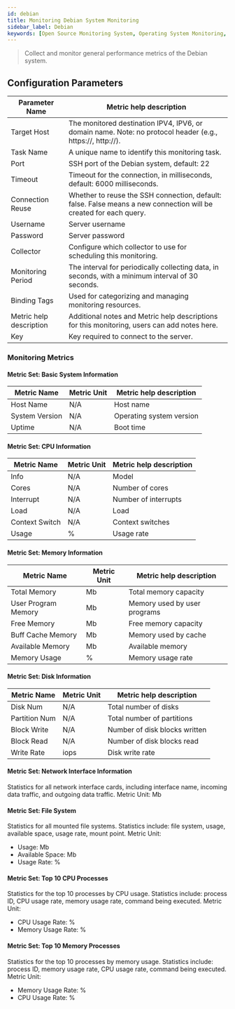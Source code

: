 ```yaml
---
id: debian
title: Monitoring Debian System Monitoring
sidebar_label: Debian
keywords: [Open Source Monitoring System, Operating System Monitoring, Debian Monitoring]
---
```


> Collect and monitor general performance metrics of the Debian system.

## Configuration Parameters

|     Parameter Name      |                                              Metric help description                                              |
|-------------------------|-------------------------------------------------------------------------------------------------------------------|
| Target Host             | The monitored destination IPV4, IPV6, or domain name. Note: no protocol header (e.g., https://, http://).         |
| Task Name               | A unique name to identify this monitoring task.                                                                   |
| Port                    | SSH port of the Debian system, default: 22                                                                        |
| Timeout                 | Timeout for the connection, in milliseconds, default: 6000 milliseconds.                                          |
| Connection Reuse        | Whether to reuse the SSH connection, default: false. False means a new connection will be created for each query. |
| Username                | Server username                                                                                                   |
| Password                | Server password                                                                                                   |
| Collector               | Configure which collector to use for scheduling this monitoring.                                                  |
| Monitoring Period       | The interval for periodically collecting data, in seconds, with a minimum interval of 30 seconds.                 |
| Binding Tags            | Used for categorizing and managing monitoring resources.                                                          |
| Metric help description | Additional notes and Metric help descriptions for this monitoring, users can add notes here.                      |
| Key                     | Key required to connect to the server.                                                                            |

### Monitoring Metrics

#### Metric Set: Basic System Information

|  Metric Name   | Metric Unit | Metric help description  |
|----------------|-------------|--------------------------|
| Host Name      | N/A         | Host name                |
| System Version | N/A         | Operating system version |
| Uptime         | N/A         | Boot time                |

#### Metric Set: CPU Information

|  Metric Name   | Metric Unit | Metric help description |
|----------------|-------------|-------------------------|
| Info           | N/A         | Model                   |
| Cores          | N/A         | Number of cores         |
| Interrupt      | N/A         | Number of interrupts    |
| Load           | N/A         | Load                    |
| Context Switch | N/A         | Context switches        |
| Usage          | %           | Usage rate              |

#### Metric Set: Memory Information

|     Metric Name     | Metric Unit |   Metric help description    |
|---------------------|-------------|------------------------------|
| Total Memory        | Mb          | Total memory capacity        |
| User Program Memory | Mb          | Memory used by user programs |
| Free Memory         | Mb          | Free memory capacity         |
| Buff Cache Memory   | Mb          | Memory used by cache         |
| Available Memory    | Mb          | Available memory             |
| Memory Usage        | %           | Memory usage rate            |

#### Metric Set: Disk Information

|  Metric Name  | Metric Unit |    Metric help description    |
|---------------|-------------|-------------------------------|
| Disk Num      | N/A         | Total number of disks         |
| Partition Num | N/A         | Total number of partitions    |
| Block Write   | N/A         | Number of disk blocks written |
| Block Read    | N/A         | Number of disk blocks read    |
| Write Rate    | iops        | Disk write rate               |

#### Metric Set: Network Interface Information

Statistics for all network interface cards, including interface name, incoming data traffic, and outgoing data traffic.
Metric Unit: Mb

#### Metric Set: File System

Statistics for all mounted file systems. Statistics include: file system, usage, available space, usage rate, mount point.
Metric Unit:

- Usage: Mb
- Available Space: Mb
- Usage Rate: %

#### Metric Set: Top 10 CPU Processes

Statistics for the top 10 processes by CPU usage. Statistics include: process ID, CPU usage rate, memory usage rate, command being executed.
Metric Unit:

- CPU Usage Rate: %
- Memory Usage Rate: %

#### Metric Set: Top 10 Memory Processes

Statistics for the top 10 processes by memory usage. Statistics include: process ID, memory usage rate, CPU usage rate, command being executed.
Metric Unit:

- Memory Usage Rate: %
- CPU Usage Rate: %

